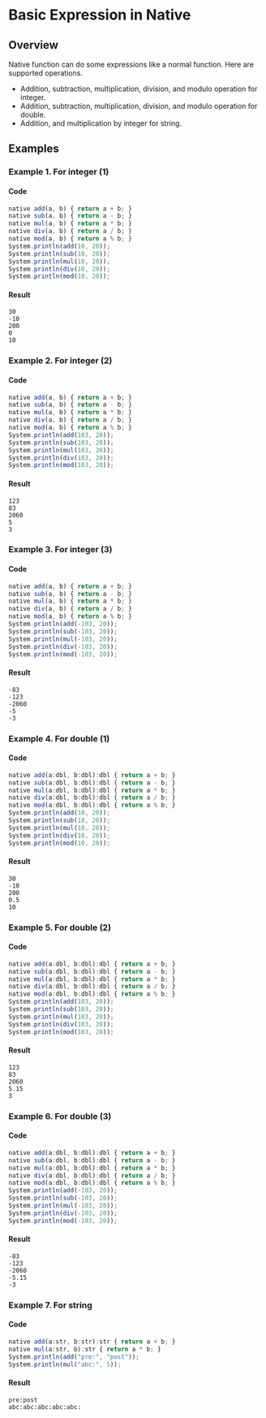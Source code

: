 # Basic Expression in Native

## Overview

Native function can do some expressions like a normal function.
Here are supported operations.

* Addition, subtraction, multiplication, division, and modulo operation for integer.
* Addition, subtraction, multiplication, division, and modulo operation for double.
* Addition, and multiplication by integer for string.

## Examples

### Example 1. For integer (1)

#### Code

```javascript
native add(a, b) { return a + b; }
native sub(a, b) { return a - b; }
native mul(a, b) { return a * b; }
native div(a, b) { return a / b; }
native mod(a, b) { return a % b; }
System.println(add(10, 20));
System.println(sub(10, 20));
System.println(mul(10, 20));
System.println(div(10, 20));
System.println(mod(10, 20));
```

#### Result

```
30
-10
200
0
10
```

### Example 2. For integer (2)

#### Code

```javascript
native add(a, b) { return a + b; }
native sub(a, b) { return a - b; }
native mul(a, b) { return a * b; }
native div(a, b) { return a / b; }
native mod(a, b) { return a % b; }
System.println(add(103, 20));
System.println(sub(103, 20));
System.println(mul(103, 20));
System.println(div(103, 20));
System.println(mod(103, 20));
```

#### Result

```
123
83
2060
5
3
```

### Example 3. For integer (3)

#### Code

```javascript
native add(a, b) { return a + b; }
native sub(a, b) { return a - b; }
native mul(a, b) { return a * b; }
native div(a, b) { return a / b; }
native mod(a, b) { return a % b; }
System.println(add(-103, 20));
System.println(sub(-103, 20));
System.println(mul(-103, 20));
System.println(div(-103, 20));
System.println(mod(-103, 20));
```

#### Result

```
-83
-123
-2060
-5
-3
```

### Example 4. For double (1)

#### Code

```javascript
native add(a:dbl, b:dbl):dbl { return a + b; }
native sub(a:dbl, b:dbl):dbl { return a - b; }
native mul(a:dbl, b:dbl):dbl { return a * b; }
native div(a:dbl, b:dbl):dbl { return a / b; }
native mod(a:dbl, b:dbl):dbl { return a % b; }
System.println(add(10, 20));
System.println(sub(10, 20));
System.println(mul(10, 20));
System.println(div(10, 20));
System.println(mod(10, 20));
```

#### Result

```
30
-10
200
0.5
10
```

### Example 5. For double (2)

#### Code

```javascript
native add(a:dbl, b:dbl):dbl { return a + b; }
native sub(a:dbl, b:dbl):dbl { return a - b; }
native mul(a:dbl, b:dbl):dbl { return a * b; }
native div(a:dbl, b:dbl):dbl { return a / b; }
native mod(a:dbl, b:dbl):dbl { return a % b; }
System.println(add(103, 20));
System.println(sub(103, 20));
System.println(mul(103, 20));
System.println(div(103, 20));
System.println(mod(103, 20));
```

#### Result

```
123
83
2060
5.15
3
```

### Example 6. For double (3)

#### Code

```javascript
native add(a:dbl, b:dbl):dbl { return a + b; }
native sub(a:dbl, b:dbl):dbl { return a - b; }
native mul(a:dbl, b:dbl):dbl { return a * b; }
native div(a:dbl, b:dbl):dbl { return a / b; }
native mod(a:dbl, b:dbl):dbl { return a % b; }
System.println(add(-103, 20));
System.println(sub(-103, 20));
System.println(mul(-103, 20));
System.println(div(-103, 20));
System.println(mod(-103, 20));
```

#### Result

```
-83
-123
-2060
-5.15
-3
```

### Example 7. For string

#### Code

```javascript
native add(a:str, b:str):str { return a + b; }
native mul(a:str, b):str { return a * b; }
System.println(add("pre:", "post"));
System.println(mul("abc:", 5));
```

#### Result

```
pre:post
abc:abc:abc:abc:abc:
```
